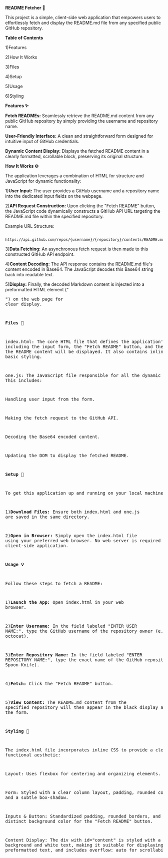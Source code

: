 **README Fetcher 🚀**

This project is a simple, client-side web application that empowers users to effortlessly fetch and display the README.md file from any specified public GitHub repository.

**Table of Contents**

1)Features

2)How It Works

3)Files

4)Setup

5)Usage

6)Styling

**Features ✨**

**Fetch READMEs:** Seamlessly retrieve the README.md content from any public GitHub repository by simply providing the username and repository name.

**User-Friendly Interface:** A clean and straightforward form designed for intuitive input of GitHub credentials.

**Dynamic Content Display:** Displays the fetched README content in a clearly formatted, scrollable block, preserving its original structure.

**How It Works ⚙️**

The application leverages a combination of HTML for structure and JavaScript for dynamic functionality:

1)**User Input:** The user provides a GitHub username and a repository name into the dedicated input fields on the webpage.

2)**API Request Construction:** Upon clicking the "Fetch README" button, the JavaScript code dynamically constructs a GitHub API URL targeting the README.md file within the specified repository.

Example URL Structure: 

          https://api.github.com/repos/{username}/{repository}/contents/README.md

3)**Data Fetching:** An asynchronous fetch request is then made to this constructed GitHub API endpoint.

4)**Content Decoding:** The API response contains the README.md file's content encoded in Base64. The JavaScript decodes this Base64 string back into readable text.

5)**Display:** Finally, the decoded Markdown content is injected into a preformatted HTML element ("<pre>") on the web page for clear display.

**Files 📂**

  index.html: The core HTML file that defines the application's layout, including the input form, the "Fetch README" button, and the area where the README content will be displayed. It also contains inline CSS for basic styling.
  
  one.js: The JavaScript file responsible for all the dynamic behavior. This includes:
  
Handling user input from the form.

Making the fetch request to the GitHub API.

Decoding the Base64 encoded content.

Updating the DOM to display the fetched README.

**Setup 🚀**

To get this application up and running on your local machine:

  1)**Download Files:** Ensure both index.html and one.js are saved in the same directory.

  2)**Open in Browser:** Simply open the index.html file using your preferred web browser. No web server is required for this client-side application.

**Usage 💡**

Follow these steps to fetch a README:

  1)**Launch the App:** Open index.html in your web browser.

  2)**Enter Username:** In the field labeled "ENTER USER NAME:", type the GitHub username of the repository owner (e.g., octocat).

  3)**Enter Repository Name:** In the field labeled "ENTER REPOSITORY NAME:", type the exact name of the GitHub repository (e.g., Spoon-Knife).
  
  4)**Fetch:** Click the "Fetch README" button.
  
  5)**View Content:** The README.md content from the specified repository will then appear in the black display area below the form.

**Styling 🎨**

The index.html file incorporates inline CSS to provide a clean and functional aesthetic:

Layout: Uses flexbox for centering and organizing elements.

Form: Styled with a clear column layout, padding, rounded corners, and a subtle box-shadow.

Inputs & Button: Standardized padding, rounded borders, and a distinct background color for the "Fetch README" button.

Content Display: The div with id="content" is styled with a black background and white text, making it suitable for displaying code or preformatted text, and includes overflow: auto for scrollability.
